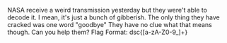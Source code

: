 NASA receive a weird transmission yesterday but they were't able to decode it. I mean, it's just a bunch of gibberish. The only thing they have cracked was one word "goodbye"
They have no clue what that means though. Can you help them?
Flag Format:
dsc{[a-zA-Z0-9_]+}

